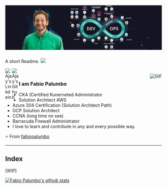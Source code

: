 # ![Hi 👋, I'm Fabio Palumbo, A passionate Devops /SRE 👨‍💻 from Buenos Aires, Argentina](https://github.com/fabiopalumbo/fabiopalumbo/blob/master/images/header.png)

A short Readme.  <img src="https://raw.githubusercontent.com/iampavangandhi/iampavangandhi/master/gifs/Hi.gif" width="30px"></h2>

<a href="https://www.linkedin.com/in/fppalumbo/">
  <img align="left" alt="Ajay's Linkdein" width="22px" src="https://cdn.jsdelivr.net/npm/simple-icons@v3/icons/linkedin.svg" />
</a>
<a href="https://github.com/fabiopalumbo">
  <img align="left" alt="Ajay's Github" width="22px" src="https://cdn.jsdelivr.net/npm/simple-icons@v3/icons/github.svg" />
</a>
<br />
<img align="right" alt="GIF" src="https://media.giphy.com/media/13HgwGsXF0aiGY/giphy.gif" />



### I am Fabio Palumbo
- CKA (Certified Kunerneted Administrator
- Solution Architect AWS
- Azure 304 Certification (Solution Architect Path)
- GCP Solution Architect
- CCNA (long time no see)
- Barracuda Firewall Administrator
- I love to learn and contribute in any and every possible way.

⭐️ From [fabiopalumbo](https://https://github.com/fabiopalumbo/)

--------------------------------------------------------------------------------------------------------------------------------------------

## Index
[WIP]

[![Fabio Palumbo's github stats](https://github-readme-stats.vercel.app/api?username=fabiopalumbo)](https://github.com/anuraghazra/github-readme-stats)



